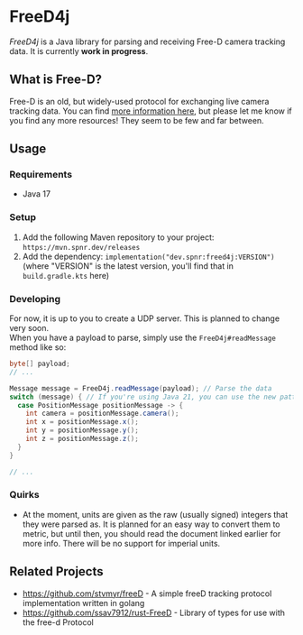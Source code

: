 # FreeD4j
_FreeD4j_ is a Java library for parsing and receiving Free-D camera tracking data. It is currently **work in progress**.

## What is Free-D?
Free-D is an old, but widely-used protocol for exchanging live camera tracking data. You can find [more information here](https://www.manualsdir.com/manuals/641433/vinten-radamec-free-d.html),
but please let me know if you find any more resources! They seem to be few and far between.

## Usage
### Requirements
- Java 17
### Setup
1) Add the following Maven repository to your project: `https://mvn.spnr.dev/releases`
2) Add the dependency: `implementation("dev.spnr:freed4j:VERSION")` (where "VERSION" is the latest version, you'll find that in `build.gradle.kts` here)
### Developing
For now, it is up to you to create a UDP server. This is planned to change very soon.  
When you have a payload to parse, simply use the `FreeD4j#readMessage` method like so:
```java
byte[] payload;
// ...

Message message = FreeD4j.readMessage(payload); // Parse the data
switch (message) { // If you're using Java 21, you can use the new pattern switching!
  case PositionMessage positionMessage -> {
    int camera = positionMessage.camera();
    int x = positionMessage.x();
    int y = positionMessage.y();
    int z = positionMessage.z();
  }
}

// ...
```
### Quirks
- At the moment, units are given as the raw (usually signed) integers that they were parsed as. It is planned for an easy way to convert them to metric, but until then, you should read the
  document linked earlier for more info. There will be no support for imperial units.


## Related Projects
- https://github.com/stvmyr/freeD - A simple freeD tracking protocol implementation written in golang
- https://github.com/ssav7912/rust-FreeD - Library of types for use with the free-d Protocol
